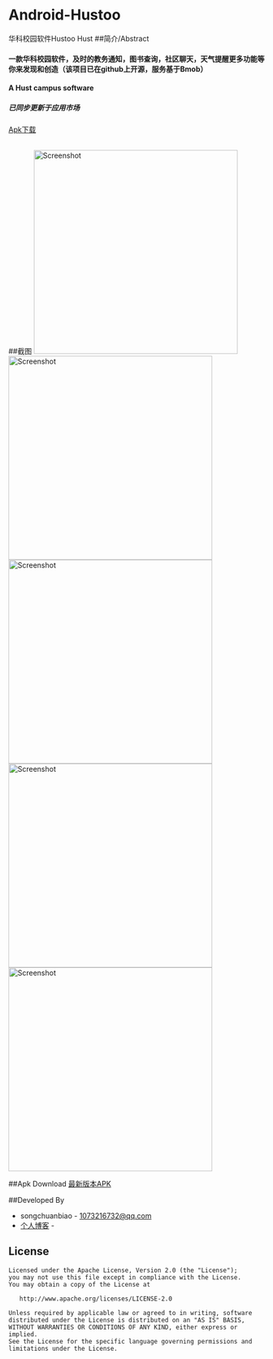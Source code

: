 # Android-Hustoo
华科校园软件Hustoo Hust
##简介/Abstract

#### 一款华科校园软件，及时的教务通知，图书查询，社区聊天，天气提醒更多功能等你来发现和创造（该项目已在github上开源，服务基于Bmob）

#### A Hust campus software

##### 已同步更新于应用市场

[Apk下载](http://android.myapp.com/myapp/detail.htm?apkName=com.scb.administrator.a)
<br/><br/>

##截图
<img src="https://raw.githubusercontent.com/cxmscb/Android-Hustoo/master/pic/v1.png"  width="401" heigit="638" alt="Screenshot"/>
<img src="https://raw.githubusercontent.com/cxmscb/Android-Hustoo/master/pic/v3.png"  width="401" heigit="638" alt="Screenshot"/>
<img src="https://raw.githubusercontent.com/cxmscb/Android-Hustoo/master/pic/v4.png"  width="401" heigit="638" alt="Screenshot"/>
<img src="https://raw.githubusercontent.com/cxmscb/Android-Hustoo/master/pic/v7.png"  width="401" heigit="638" alt="Screenshot"/>
<img src="https://raw.githubusercontent.com/cxmscb/Android-Hustoo/master/pic/v2.png"  width="401" heigit="638" alt="Screenshot"/>




##Apk Download
 <a href="http://android.myapp.com/myapp/detail.htm?apkName=com.scb.administrator.a">最新版本APK</a>


##Developed By


- songchuanbiao - 1073216732@qq.com
- <a href="http://blog.csdn.net/cxmscb">个人博客</a> -


License
-------

    Licensed under the Apache License, Version 2.0 (the "License");
    you may not use this file except in compliance with the License.
    You may obtain a copy of the License at

       http://www.apache.org/licenses/LICENSE-2.0

    Unless required by applicable law or agreed to in writing, software
    distributed under the License is distributed on an "AS IS" BASIS,
    WITHOUT WARRANTIES OR CONDITIONS OF ANY KIND, either express or implied.
    See the License for the specific language governing permissions and
    limitations under the License.
